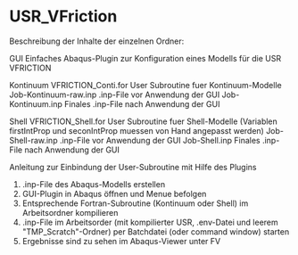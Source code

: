 # USR_VFriction
Beschreibung der Inhalte der einzelnen Ordner:

GUI
	Einfaches Abaqus-Plugin zur Konfiguration eines Modells für die USR VFRICTION

Kontinuum
	VFRICTION_Conti.for
		User Subroutine fuer Kontinuum-Modelle
	Job-Kontinuum-raw.inp
		.inp-File vor Anwendung der GUI
	Job-Kontinuum.inp
		Finales .inp-File nach Anwendung der GUI

Shell
	VFRICTION_Shell.for
		User Subroutine fuer Shell-Modelle (Variablen firstIntProp und seconIntProp muessen von Hand angepasst werden)
	Job-Shell-raw.inp
		.inp-File vor Anwendung der GUI
	Job-Shell.inp
		Finales .inp-File nach Anwendung der GUI


Anleitung zur Einbindung der User-Subroutine mit Hilfe des Plugins

1. .inp-File des Abaqus-Modells erstellen
2. GUI-Plugin in Abaqus öffnen und Menue befolgen
3. Entsprechende Fortran-Subroutine (Kontinuum oder Shell) im Arbeitsordner kompilieren
4. .inp-File im Arbeitsorder (mit kompilierter USR, .env-Datei und leerem "TMP_Scratch"-Ordner) per Batchdatei (oder command window) starten
5. Ergebnisse sind zu sehen im Abaqus-Viewer unter FV
